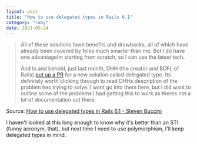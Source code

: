 ```yaml
---
layout: post
title: "How to use delegated types in Rails 6.1"
category: "ruby"
date: 2021-05-24
---
```


> All of these solutions have benefits and drawbacks, all of which have already been covered by folks much smarter than me. But I do have one advantageIm starting from scratch, so I can use the latest tech.
>
> And lo and behold, just last month, DHH (the creator and BDFL of Rails) [put up a PR](https://github.com/rails/rails/pull/39341) for a new solution called delegated type. Its definitely worth clicking through to read DHHs description of the problem hes trying to solve. I wont go into them here, but I did want to outline some of the problems I had getting this to work as theres not a lot of documentation out there.

Source: [How to use delegated types in Rails 6.1 - Steven Buccini](https://stevenbuccini.com/how-to-use-delegate-types-in-rails-6-1)

I haven't looked at this long enough to know why it's better than an STI (funny acronym, that), but next time I need to use polymorphism, I'll keep delegated types in mind.
